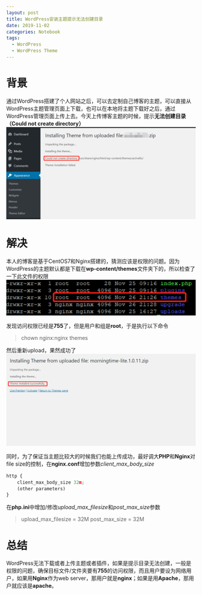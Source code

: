 ```yaml
---
layout: post
title: WordPress安装主题提示无法创建目录
date: 2019-11-02
categories: Notebook
tags: 
  - WordPress
  - WordPress Theme
---
```


# 背景

通过WordPress搭建了个人网站之后，可以去定制自己博客的主题，可以直接从WordPress主题管理页面上下载，也可以在本地将主题下载好之后，通过WordPress管理页面上传上去。今天上传博客主题的时候，提示**无法创建目录（Could not create directory）**
![无法创建目录](/assets/img/article-img/Notebook/wordpress%20unable%20to%20add%20plugin/wordpress%20update%20fail.png)

# 解决

本人的博客是基于CentOS7和Nginx搭建的，猜测应该是权限的问题。因为WordPress的主题默认都是下载在**wp-content/themes**文件夹下的，所以检查了一下此文件的权限
![文件夹原始权限](/assets/img/article-img/Notebook/wordpress%20unable%20to%20add%20plugin/theme%20privilege.png)

发现访问权限已经是**755**了，但是用户和组是**root**，于是执行以下命令

> chown nginx:nginx themes

然后重新upload，果然成功了
![上传成功](/assets/img/article-img/Notebook/wordpress%20unable%20to%20add%20plugin/wordpress%20upload%20theme%20success.png)

同时，为了保证当主题比较大的时候我们也能上传成功，最好调大**PHP**和**Nginx**对file size的控制，在**nginx.conf**增加参数*client_max_body_size*
~~~JavaScript
http {
    client_max_body_size 32m;
    (other parameters)
}
~~~

在**php.ini**中增加/修改*upload_max_filesize*和*post_max_size*参数
> upload_max_filesize = 32M
> post_max_size = 32M

# 总结

WordPress无法下载或者上传主题或者插件，如果是提示目录无法创建，一般是权限的问题，确保目标文件/文件夹要有**755**的访问权限，而且用户要设为网络用户，如果用**Nginx**作为web server，那用户就是**nginx**；如果是用**Apache**，那用户就应该是**apache**。